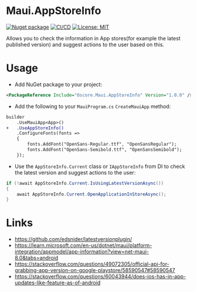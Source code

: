 # Maui.AppStoreInfo

[![Nuget package](https://img.shields.io/nuget/vpre/Oscore.Maui.AppStoreInfo)](https://www.nuget.org/packages/Oscore.Maui.AppStoreInfo/)
[![CI/CD](https://github.com/oscoreio/Maui.AppStoreInfo/actions/workflows/dotnet.yml/badge.svg?branch=main)](https://github.com/oscoreio/Maui.AppStoreInfo/actions/workflows/dotnet.yml)
[![License: MIT](https://img.shields.io/github/license/oscoreio/Maui.AppStoreInfo)](https://github.com/oscoreio/Maui.AppStoreInfo/blob/main/LICENSE)

Allows you to check the information in App stores(for example the latest published version)
and suggest actions to the user based on this.

# Usage
- Add NuGet package to your project:
```xml
<PackageReference Include="Oscore.Maui.AppStoreInfo" Version="1.0.0" />
```
- Add the following to your `MauiProgram.cs` `CreateMauiApp` method:
```diff
builder
    .UseMauiApp<App>()
+   .UseAppStoreInfo()
    .ConfigureFonts(fonts =>
    {
        fonts.AddFont("OpenSans-Regular.ttf", "OpenSansRegular");
        fonts.AddFont("OpenSans-Semibold.ttf", "OpenSansSemibold");
    });
```
- Use the `AppStoreInfo.Current` class or `IAppStoreInfo` from DI to check the latest version and suggest actions to the user:
```csharp
if (!await AppStoreInfo.Current.IsUsingLatestVersionAsync())
{
    await AppStoreInfo.Current.OpenApplicationInStoreAsync();
}
```

# Links
- https://github.com/edsnider/latestversionplugin/
- https://learn.microsoft.com/en-us/dotnet/maui/platform-integration/appmodel/app-information?view=net-maui-8.0&tabs=android
- https://stackoverflow.com/questions/49072305/official-api-for-grabbing-app-version-on-google-playstore/58590547#58590547
- https://stackoverflow.com/questions/60043944/does-ios-has-in-app-updates-like-feature-as-of-android
